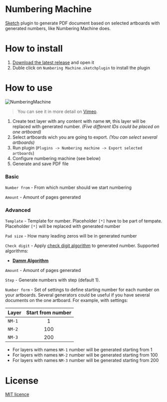 # Numbering Machine
[Sketch](https://www.sketchapp.com/) plugin to generate PDF document based on selected artboards with generated numbers, like Numbering Machine does.

# How to install
1. [Download the latest release](https://github.com/akolpakov/sketch-numbering-machine/archive/master.zip) and open it
2. Duble click on `Numbering Machine.sketchplugin` to install the plugin

# How to use

![NumberingMachine](https://cdn.rawgit.com/akolpakov/sketch-numbering-machine/8bb84f2e/how-to-use.gif)

> You can see it in more detail on [Vimeo](https://vimeo.com/199833210).

1. Create text layer with any content with name `NM`, this layer will be replaced with generated number. *(Five different IDs could be placed on one artboard)*
3. Select artboards wich you are going to export. *(You can select several artboards)*
4. Run plugin (`Plugins -> Numbering machine -> Export selected artboards`)
5. Configure numbering machine (see below)
6. Generate and save PDF file

### Basic

`Number from` - From which number should we start numbering

`Amount` - Amount of pages generated

### Advanced

`Template` - Template for number. Placeholder `[*]` have to be part of tempate. Placeholder `[*]` will be replaced with generated number

`Pad size` - How many leading zeros will be in generated number

`Check digit` - Apply [check digit algorithm](https://en.wikipedia.org/wiki/Check_digit) to generated number. Supported algorithms:
- [**Damm Algorithm**](https://en.wikipedia.org/wiki/Damm_algorithm)

`Amount` - Amount of pages generated

`Step` - Generate numbers with step (default 1).

`Number form` - Set of settings to define starting number for each number on your artboards. 
Several generators could be useful if you have several documents on the one artboard.
For example, with settings:

| Layer | Start from number |
| ------- |:---:|
| `NM-1`  | 1   |
| `NM-2`  | 100 |
| `NM-3`  | 200 |

- For layers with names `NM-1` number will be generated starting from 1
- For layers with names `NM-2` number will be generated starting from 100
- For layers with names `NM-3` number will be generated starting from 200

# License
[MIT licence](./LICENSE)
